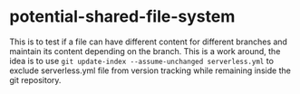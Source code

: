 # potential-shared-file-system
This is to test if a file can have different content for different branches and maintain its content depending on the branch. This is a work around, the idea is to use `git update-index --assume-unchanged serverless.yml` to exclude serverless.yml file from version tracking while remaining inside the git repository.
